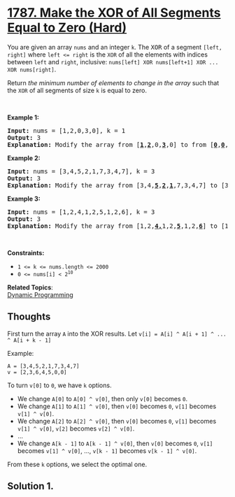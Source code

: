 # [1787. Make the XOR of All Segments Equal to Zero (Hard)](https://leetcode.com/problems/make-the-xor-of-all-segments-equal-to-zero/)

<p>You are given an array <code>nums</code>​​​ and an integer <code>k</code>​​​​​. The <font face="monospace">XOR</font> of a segment <code>[left, right]</code> where <code>left &lt;= right</code> is the <code>XOR</code> of all the elements with indices between <code>left</code> and <code>right</code>, inclusive: <code>nums[left] XOR nums[left+1] XOR ... XOR nums[right]</code>.</p>

<p>Return <em>the minimum number of elements to change in the array </em>such that the <code>XOR</code> of all segments of size <code>k</code>​​​​​​ is equal to zero.</p>

<p>&nbsp;</p>
<p><strong>Example 1:</strong></p>

<pre><strong>Input:</strong> nums = [1,2,0,3,0], k = 1
<strong>Output:</strong> 3
<strong>Explanation: </strong>Modify the array from [<u><strong>1</strong></u>,<u><strong>2</strong></u>,0,<u><strong>3</strong></u>,0] to from [<u><strong>0</strong></u>,<u><strong>0</strong></u>,0,<u><strong>0</strong></u>,0].
</pre>

<p><strong>Example 2:</strong></p>

<pre><strong>Input:</strong> nums = [3,4,5,2,1,7,3,4,7], k = 3
<strong>Output:</strong> 3
<strong>Explanation: </strong>Modify the array from [3,4,<strong><u>5</u></strong>,<strong><u>2</u></strong>,<strong><u>1</u></strong>,7,3,4,7] to [3,4,<strong><u>7</u></strong>,<strong><u>3</u></strong>,<strong><u>4</u></strong>,7,3,4,7].
</pre>

<p><strong>Example 3:</strong></p>

<pre><strong>Input:</strong> nums = [1,2,4,1,2,5,1,2,6], k = 3
<strong>Output:</strong> 3
<strong>Explanation: </strong>Modify the array from [1,2,<strong><u>4,</u></strong>1,2,<strong><u>5</u></strong>,1,2,<strong><u>6</u></strong>] to [1,2,<strong><u>3</u></strong>,1,2,<strong><u>3</u></strong>,1,2,<strong><u>3</u></strong>].</pre>

<p>&nbsp;</p>
<p><strong>Constraints:</strong></p>

<ul>
	<li><code>1 &lt;= k &lt;= nums.length &lt;= 2000</code></li>
	<li><code>​​​​​​0 &lt;= nums[i] &lt; 2<sup>10</sup></code></li>
</ul>


**Related Topics**:  
[Dynamic Programming](https://leetcode.com/tag/dynamic-programming/)


## Thoughts

First turn the array `A` into the XOR results. Let `v[i] = A[i] ^ A[i + 1] ^ ... ^ A[i + k - 1]`

Example:

```
A = [3,4,5,2,1,7,3,4,7]
v = [2,3,6,4,5,0,0]
```

To turn `v[0]` to `0`, we have `k` options.

* We change `A[0]` to `A[0] ^ v[0]`, then only `v[0]` becomes `0`.
* We change `A[1]` to `A[1] ^ v[0]`, then `v[0]` becomes `0`, `v[1]` becomes `v[1] ^ v[0]`.
* We change `A[2]` to `A[2] ^ v[0]`, then `v[0]` becomes `0`, `v[1]` becomes `v[1] ^ v[0]`, `v[2]` becomes `v[2] ^ v[0]`.
* ...
* We change `A[k - 1]` to `A[k - 1] ^ v[0]`, then `v[0]` becomes `0`, `v[1]` becomes `v[1] ^ v[0]`, ..., `v[k - 1]` becomes `v[k - 1] ^ v[0]`.

From these `k` options, we select the optimal one.

## Solution 1.



```cpp

```